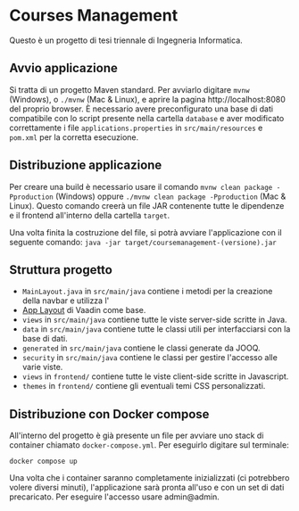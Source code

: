 # Courses Management

Questo è un progetto di tesi triennale di Ingegneria Informatica.

## Avvio applicazione

Si tratta di un progetto Maven standard. Per avviarlo digitare  `mvnw` (Windows), o `./mvnw` (Mac & Linux), e aprire
la pagina http://localhost:8080 del proprio browser. È necessario avere preconfigurato una base di dati compatibile con 
lo script presente nella cartella `database` e aver modificato correttamente i file `applications.properties` in
`src/main/resources` e `pom.xml` per la corretta esecuzione.

## Distribuzione applicazione

Per creare una build è necessario usare il comando `mvnw clean package -Pproduction` (Windows)
oppure `./mvnw clean package -Pproduction` (Mac & Linux).
Questo comando creerà un file JAR contenente tutte le dipendenze e il frontend all'interno della cartella `target`.

Una volta finita la costruzione del file, si potrà avviare l'applicazione con il seguente comando:
`java -jar target/coursemanagement-(versione).jar`

## Struttura progetto

- `MainLayout.java` in `src/main/java` contiene i metodi per la creazione della navbar e utilizza l'
- [App Layout](https://vaadin.com/components/vaadin-app-layout) di Vaadin come base.
- `views` in `src/main/java` contiene tutte le viste server-side scritte in Java.
- `data` in `src/main/java` contiene tutte le classi utili per interfacciarsi con la base di dati.
- `generated` in `src/main/java` contiene le classi generate da JOOQ.
- `security` in `src/main/java` contiene le classi per gestire l'accesso alle varie viste.
- `views` in `frontend/` contiene tutte le viste client-side scritte in Javascript.
- `themes` in `frontend/` contiene gli eventuali temi CSS personalizzati.


## Distribuzione con Docker compose

All'interno del progetto è già presente un file per avviare uno stack di container chiamato `docker-compose.yml`.
Per eseguirlo digitare sul terminale:

```
docker compose up
```

Una volta che i container saranno completamente inizializzati (ci potrebbero volere diversi minuti), l'applicazione sarà
pronta all'uso e con un set di dati precaricato. Per eseguire l'accesso usare admin@admin.
